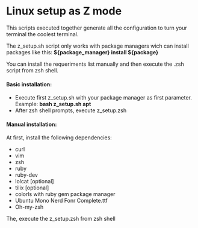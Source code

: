 <h1>Linux setup as Z mode</h1>

This scripts executed together generate all the configuration to turn your terminal the coolest terminal.

The z_setup.sh script only works with package managers wich can install packages like this:
  <b> ${package_manager} install ${package}</b>

You can install the requeriments list manually and then execute the .zsh script from zsh shell.

<h4>Basic installation:</h4>

  - Execute first z_setup.sh with your package manager as first parameter. Example: <b>bash z_setup.sh apt</b>
  - After zsh shell prompts, execute z_setup.zsh

<h4>Manual installation:</h4>

At first, install the following dependencies:

  - curl
  - vim
  - zsh
  - ruby
  - ruby-dev
  - lolcat [optional]
  - tilix  [optional]
  - colorls with ruby gem package manager
  - Ubuntu Mono Nerd Fonr Complete.ttf
  - Oh-my-zsh

The, execute the z_setup.zsh from zsh shell
